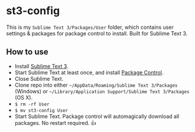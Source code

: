 # st3-config
This is my ```Sublime Text 3/Packages/User``` folder, which contains user settings & packages for package control to install. Built for Sublime Text 3.

## How to use

* Install [Sublime Text 3](www.sublimetext.com/3).
* Start Sublime Text at least once, and install [Package Control](https://packagecontrol.io/installation).
* Close Sublime Text.
* Clone repo into either ```~/AppData/Roaming/Sublime Text 3/Packages``` (Windows) or ```~/Library/Application Support/Sublime Text 3/Packages``` (OS X).
* ```$ rm -rf User```
* ```$ mv st3-config User```
* Start Sublime Text. Package control will automagically download all packages. No restart required. :thumbsup:
